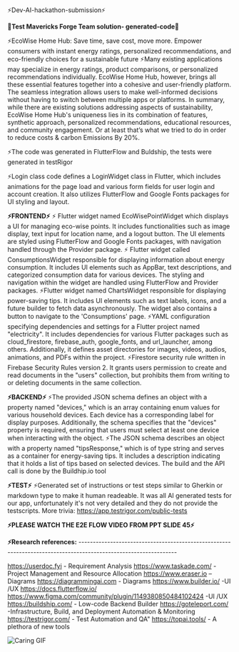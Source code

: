 ⚡Dev-AI-hackathon-submission⚡

**🚀Test Mavericks Forge Team solution- generated-code🚀**

⚡EcoWise Home Hub: Save time, save cost, move more. Empower consumers with instant energy ratings, personalized recommendations, and eco-friendly choices for a sustainable future
⚡Many existing applications may specialize in energy ratings, product comparisons, or personalized recommendations individually. EcoWise Home Hub, however, brings all these essential features together into a cohesive and user-friendly platform. The seamless integration allows users to make well-informed decisions without having to switch between multiple apps or platforms. In summary, while there are existing solutions addressing aspects of sustainability, EcoWise Home Hub's uniqueness lies in its combination of features, synthetic approach, personalized recommendations, educational resources, and community engagement. Or at least that’s what we tried to do in order to reduce costs & carbon Emissions By 20%.

⚡The code was generated in FlutterFlow and Buldship, the tests were generated in testRigor

⚡Login class code defines a LoginWidget class in Flutter, which includes animations for the page load and various form fields for user login and account creation. It also utilizes FlutterFlow and Google Fonts packages for UI styling and layout.

**⚡FRONTEND⚡**
⚡ Flutter widget named EcoWisePointWidget which displays a UI for managing eco-wise points. It includes functionalities such as image display, text input for location name, and a logout button. The UI elements are styled using FlutterFlow and Google Fonts packages, with navigation handled through the Provider package.
⚡ Flutter widget called ConsumptionsWidget responsible for displaying information about energy consumption. It includes UI elements such as AppBar, text descriptions, and categorized consumption data for various devices. The styling and navigation within the widget are handled using FlutterFlow and Provider packages.
⚡Flutter widget named ChartsWidget responsible for displaying power-saving tips. It includes UI elements such as text labels, icons, and a future builder to fetch data asynchronously. The widget also contains a button to navigate to the 'Consumptions' page.
⚡YAML configuration specifying dependencies and settings for a Flutter project named "electricity". It includes dependencies for various Flutter packages such as cloud_firestore, firebase_auth, google_fonts, and url_launcher, among others. Additionally, it defines asset directories for images, videos, audios, animations, and PDFs within the project.
⚡Firestore security rule written in Firebase Security Rules version 2. It grants users permission to create and read documents in the "users" collection, but prohibits them from writing to or deleting documents in the same collection.

**⚡BACKEND⚡**
⚡The provided JSON schema defines an object with a property named "devices," which is an array containing enum values for various household devices. Each device has a corresponding label for display purposes. Additionally, the schema specifies that the "devices" property is required, ensuring that users must select at least one device when interacting with the object.
⚡The JSON schema describes an object with a property named "tipsResponse," which is of type string and serves as a container for energy-saving tips. It includes a description indicating that it holds a list of tips based on selected devices. The build and the API call is done by the Buildhip.io tool

**⚡TEST⚡**
⚡Generated set of instructions or test steps similar to Gherkin or markdown type to make it human readeable. It was all AI generated tests for our app, unfortunately it's not very detailed and they do not provide the testscripts. More trivia: https://app.testrigor.com/public-tests 

**⚡PLEASE WATCH THE E2E FLOW VIDEO FROM PPT SLIDE 45⚡**

**⚡Research references:** ----------------------------------------------------------------------------------------------------------------

https://userdoc.fyi  - Requirement Analysis
https://www.taskade.com/  - Project Management and Resource Allocation
https://www.eraser.io  –Diagrams 
https://diagrammingai.com  - Diagrams
https://www.builder.io/  -UI /UX
https://docs.flutterflow.io/
https://www.figma.com/community/plugin/1149380850484102424   -UI /UX
https://buildship.com/  - Low-code Backend Builder
https://goteleport.com/   -Infrastructure, Build, and Deployment Automation & Monitoring
https://testrigor.com/  - Test Automation and QA"
https://topai.tools/  - A plethora of new tools

![Caring GIF]([https://media.giphy.com/media/Xbs4EIrYgAegJOIO4g/giphy.gif](https://media.giphy.com/media/v1.Y2lkPTc5MGI3NjExbnUzMGFzenpya3Iwa2xqamUzbXl0MHMzYjBlbXFuZDFqZ3MwcjFjbyZlcD12MV9pbnRlcm5hbF9naWZfYnlfaWQmY3Q9Zw/Xbs4EIrYgAegJOIO4g/giphy.gif)https://media.giphy.com/media/v1.Y2lkPTc5MGI3NjExbnUzMGFzenpya3Iwa2xqamUzbXl0MHMzYjBlbXFuZDFqZ3MwcjFjbyZlcD12MV9pbnRlcm5hbF9naWZfYnlfaWQmY3Q9Zw/Xbs4EIrYgAegJOIO4g/giphy.gif)





